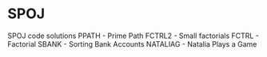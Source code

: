# SPOJ
SPOJ code solutions
PPATH - Prime Path
FCTRL2 - Small factorials
FCTRL - Factorial
SBANK - Sorting Bank Accounts
NATALIAG - Natalia Plays a Game
